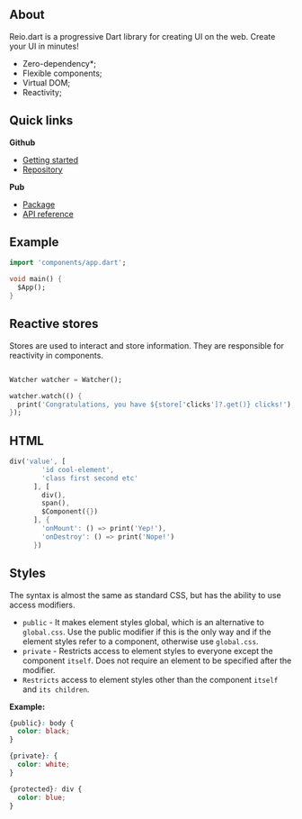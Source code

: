 ## About

Reio.dart is a progressive Dart library for creating UI on the web. Create your UI in minutes!

* Zero-dependency*;
* Flexible components;
* Virtual DOM;
* Reactivity;

## Quick links

**Github**

* [Getting started](https://github.com/MineEjo/reiodart/wiki)
* [Repository](https://github.com/MineEjo/reiodart)

**Pub**

* [Package](https://pub.dev/packages/reio)
* [API reference](https://pub.dev/documentation/reio/latest/)

## Example

```dart
import 'components/app.dart';

void main() {
  $App();
}
```

## Reactive stores

Stores are used to interact and store information. They are responsible for reactivity in components.

```dart

Watcher watcher = Watcher();

watcher.watch(() {
  print('Congratulations, you have ${store['clicks']?.get()} clicks!');
});
```

## HTML

```dart
div('value', [
        'id cool-element',
        'class first second etc'
      ], [
        div(),
        span(),
        $Component({})
      ], {
        'onMount': () => print('Yep!'),
        'onDestroy': () => print('Nope!')
      })
```

## Styles

The syntax is almost the same as standard CSS, but has the ability to use access modifiers.

* `public` - It makes element styles global, which is an alternative to `global.css`. Use the public modifier if this is
  the only way and if the element styles refer to a component, otherwise use `global.css`.
* `private` - Restricts access to element styles to everyone except the component `itself`. Does not require an element
  to be specified after the modifier.
* `Restricts` access to element styles other than the component `itself` and `its children`.

**Example:**

```css
{public}: body {
  color: black;
}

{private}: {
  color: white;
}

{protected}: div {
  color: blue;
}
```